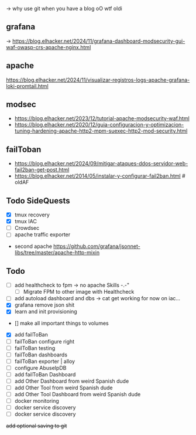 -> why use git when you have a blog oO wtf oldi  
## grafana
-> https://blog.elhacker.net/2024/11/grafana-dashboard-modsecurity-gui-waf-owasp-crs-apache-nginx.html

## apache
https://blog.elhacker.net/2024/11/visualizar-registros-logs-apache-grafana-loki-promtail.html

## modsec
- https://blog.elhacker.net/2023/12/tutorial-apache-modsecurity-waf.html
- https://blog.elhacker.net/2020/12/guia-configuracion-y-optimizacion-tuning-hardening-apache-http2-mpm-suexec-http2-mod-security.html
## failToban
- https://blog.elhacker.net/2024/09/mitigar-ataques-ddos-servidor-web-fail2ban-get-post.html
- https://blog.elhacker.net/2014/05/instalar-y-configurar-fail2ban.html # oldAF

## Todo SideQuests
- [x] tmux recovery
- [x] tmux IAC
- [ ] Crowdsec
- [ ] apache traffic exporter
- second apache https://github.com/grafana/jsonnet-libs/tree/master/apache-http-mixin

## Todo
- [ ] add healthcheck to fpm  -> no apache Skills -.-"
    - [ ] Migrate FPM to other image with Healthcheck
- [ ] add autoload dashboard and dbs ->  cat get working for now on iac...
- [x] grafana remove json shit
- [x] learn and init provisioning
- [] make all important things to volumes
- [x] add failToBan
- [ ] failToBan configure right
- [ ] failToBan testing
- [ ] failToBan dashboards
- [ ] failToBan exporter | alloy
- [ ] configure AbuseIpDB
- [ ] add failToBan Dashboard
- [ ] add Other Dashboard from weird Spanish dude
- [ ] add Other Tool from weird Spanish dude
- [ ] add Other Tool Dashboard from weird Spanish dude
- [ ] docker monitoring
- [ ] docker service discovery
- [ ] docker service discovery

~~add optional saving to git~~